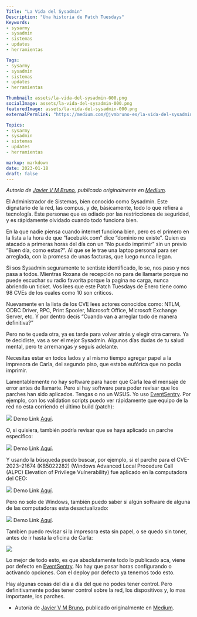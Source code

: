 ```yaml
---
Title: "La Vida del Sysadmin"
Description: "Una historia de Patch Tuesdays"
Keywords:
- sysarmy
- sysadmin
- sistemas
- updates
- herramientas

Tags:
- sysarmy
- sysadmin
- sistemas
- updates
- herramientas

Thumbnail: assets/la-vida-del-sysadmin-000.png
socialImage: assets/la-vida-del-sysadmin-000.png
featuredImage: assets/la-vida-del-sysadmin-000.png
externalPermlink: "https://medium.com/@jvmbruno-es/la-vida-del-sysadmin-una-historia-de-patch-tuesdays-4641bfc1aac"

Topics:
- sysarmy
- sysadmin
- sistemas
- updates
- herramientas

markup: markdown
date: 2023-01-18
draft: false
---
```


_Autoría de [Javier V M Bruno](https://medium.com/@jvmbruno-es), publicado originalmente en [Medium](https://medium.com/@jvmbruno-es/la-vida-del-sysadmin-una-historia-de-patch-tuesdays-4641bfc1aac)._

El Administrador de Sistemas, bien conocido como Sysadmin. Este dignatario de la red, las compus, y de, básicamente, todo lo que refiera a tecnología. Este personae que es odiado por las restricciones de seguridad, y es rápidamente olvidado cuando todo funciona bien.

En la que nadie piensa cuando internet funciona bien, pero es el primero en la lista a la hora de que “facebukk.com” dice “dominio no existe”. Quien es atacado a primeras horas del día con un “No puedo imprimir” sin un previo “Buen día, como estas?”. Al que se le trae una laptop personal para ser arreglada, con la promesa de unas facturas, que luego nunca llegan.

Si sos Sysadmin seguramente te sentiste identificado, lo se, nos paso y nos pasa a todos. Mientras Roxana de recepción no para de llamarte porque no puede escuchar su radio favorita porque la pagina no carga, nunca abriendo un ticket. Vos lees que este Patch Tuesdays de Enero tiene como 98 CVEs de los cuales como 10 son críticos.

Nuevamente en la lista de los CVE lees actores conocidos como: NTLM, ODBC Driver, RPC, Print Spooler, Microsoft Office, Microsoft Exchange Server, etc. Y por dentro decís “Cuando van a arreglar todo de manera definitiva?”

Pero no te queda otra, ya es tarde para volver atrás y elegir otra carrera. Ya te decidiste, vas a ser el mejor Sysadmin. Algunos días dudas de tu salud mental, pero te arremangas y seguís adelante.

Necesitas estar en todos lados y al mismo tiempo agregar papel a la impresora de Carla, del segundo piso, que estaba eufórica que no podia imprimir.

Lamentablemente no hay software para hacer que Carla lea el mensaje de error antes de llamarte. Pero si hay software para poder revisar que los parches han sido aplicados. Tengas o no un WSUS. Yo uso [EventSentry](https://www.eventsentry.com/). Por ejemplo, con los validation scripts puedo ver rápidamente que equipo de la red no esta corriendo el último build (patch):

![](assets/la-vida-del-sysadmin-1.png)
Demo Link [Aquí](http://demo.eventsentry.com/softwareinventory?search.type=detailed&search.refresh=&search.group=&search.agg=&search.union=&report=&pageDefault=&search.query=&search.fromDate=&hour=&minute=&meridian=&search.fromTime=&search.toDate=&hour=&minute=&meridian=&search.toTime=&search.limit=50&search.order=application.name&search.sort=asc&columns=recorddate&columns=group&columns=computer&columns=application&columns=version&columns=update&columns=check&columns=downloadurl&columns=endoflife&search.page=1&refresh=).

O, si quisiera, también podría revisar que se haya aplicado un parche especifico:

![](assets/la-vida-del-sysadmin-2.png)
Demo Link [Aquí](http://demo.eventsentry.com/softwareinventory?search.type=detailed&search.refresh=&search.group=&search.agg=&search.union=&report=&pageDefault=&search.query=&search.fromDate=&hour=&minute=&meridian=&search.fromTime=&search.toDate=&hour=&minute=&meridian=&search.toTime=&search.limit=50&search.order=application.name&search.sort=asc&columns=recorddate&columns=group&columns=computer&columns=application&columns=version&columns=update&columns=check&columns=downloadurl&columns=endoflife&search.page=1&refresh=).

Y usando la búsqueda puedo buscar, por ejemplo, si el parche para el CVE-2023–21674 (KB5022282) (Windows Advanced Local Procedure Call (ALPC) Elevation of Privilege Vulnerability) fue aplicado en la computadora del CEO:

![](assets/la-vida-del-sysadmin-3.png)
Demo Link [Aquí](http://demo.eventsentry.com/softwareinventory?search.type=detailed&search.refresh=&search.group=&search.agg=&search.union=&report=&pageDefault=&search.query=&search.fromDate=&hour=&minute=&meridian=&search.fromTime=&search.toDate=&hour=&minute=&meridian=&search.toTime=&search.limit=50&search.order=application.name&search.sort=asc&columns=recorddate&columns=group&columns=computer&columns=application&columns=version&columns=update&columns=check&columns=downloadurl&columns=endoflife&search.page=1&refresh=).

Pero no solo de Windows, también puedo saber si algún software de alguna de las computadoras esta desactualizado:

![](assets/la-vida-del-sysadmin-4.png)
Demo Link [Aquí](http://demo.eventsentry.com/softwareinventory?search.type=detailed&search.refresh=&search.group=&search.agg=&search.union=&report=&pageDefault=&search.query=&search.fromDate=&hour=&minute=&meridian=&search.fromTime=&search.toDate=&hour=&minute=&meridian=&search.toTime=&search.limit=50&search.order=application.name&search.sort=asc&columns=recorddate&columns=group&columns=computer&columns=application&columns=version&columns=update&columns=check&columns=downloadurl&columns=endoflife&search.page=1&refresh=).

Tambien puedo revisar si la impresora esta sin papel, o se quedo sin toner, antes de ir hasta la oficina de Carla:

![](assets/la-vida-del-sysadmin-5.png)

Lo mejor de todo esto, es que absolutamente todo lo publicado aca, viene por defecto en [EventSentry](https://www.eventsentry.com/). No hay que pasar horas configurando o activando opciones. Con el deploy por defecto ya tenemos todo esto.

Hay algunas cosas del día a día del que no podes tener control. Pero definitivamente podes tener control sobre la red, los dispositivos y, lo mas importante, los parches.

- Autoría de [Javier V M Bruno](https://medium.com/@jvmbruno-es), publicado originalmente en [Medium](https://medium.com/@jvmbruno-es/la-vida-del-sysadmin-una-historia-de-patch-tuesdays-4641bfc1aac).
